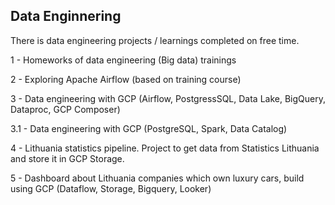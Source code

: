 ## Data Enginnering
There is data engineering projects / learnings completed on free time.

1 - Homeworks of data engineering (Big data) trainings

2 - Exploring Apache Airflow (based on training course)

3 - Data engineering with GCP (Airflow, PostgressSQL, Data Lake, BigQuery, Dataproc, GCP Composer)

3.1 - Data engineering with GCP (PostgreSQL, Spark, Data Catalog)

4 - Lithuania statistics pipeline. Project to get data from Statistics Lithuania and store it in GCP Storage.

5 - Dashboard about Lithuania companies which own luxury cars, build using GCP (Dataflow, Storage, Bigquery, Looker)